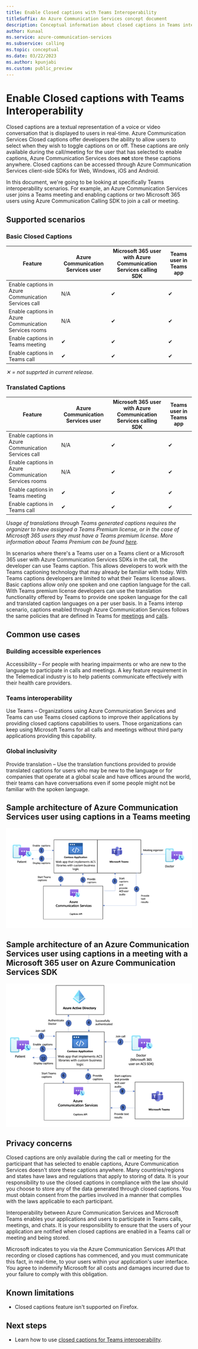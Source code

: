 ```yaml
---
title: Enable Closed captions with Teams Interoperability
titleSuffix: An Azure Communication Services concept document
description: Conceptual information about closed captions in Teams interop scenarios
author: Kunaal
ms.service: azure-communication-services
ms.subservice: calling
ms.topic: conceptual
ms.date: 03/22/2023
ms.author: kpunjabi
ms.custom: public_preview
---
```


# Enable Closed captions with Teams Interoperability

Closed captions are a textual representation of a voice or video conversation that is displayed to users in real-time. Azure Communication Services Closed captions offer developers the ability to allow users to select when they wish to toggle captions on or off. These captions are only available during the call/meeting for the user that has selected to enable captions, Azure Communication Services does **not** store these captions anywhere. Closed captions can be accessed through Azure Communication Services client-side SDKs for Web, Windows, iOS and Android.

In this document, we're going to be looking at specifically Teams interoperability scenarios. For example, an Azure Communication Services user joins a Teams meeting and enabling captions or two Microsoft 365 users using Azure Communication Calling SDK to join a call or meeting. 

## Supported scenarios

### Basic Closed Captions
| Feature | Azure Communication Services user | Microsoft 365 user with Azure Communication Services calling SDK | Teams user in Teams app |
| ------- | ------------ | -------------- | -------------- | 
| Enable captions in Azure Communication Services call | N/A | ✔︎ | ✔︎ | 
| Enable captions in Azure Communication Services rooms  | N/A | ✔︎ | ✔︎ | 
| Enable captions in Teams meeting | ✔︎ | ✔︎ | ✔︎ | 
| Enable captions in Teams call | ✔︎ | ✔︎ | ✔︎ | 

*✕ = not supprted in current release.*

### Translated Captions

| Feature | Azure Communication Services user | Microsoft 365 user with Azure Communication Services calling SDK | Teams user in Teams app |
| ------- | -------------- | -------------- | -------------- | 
| Enable captions in Azure Communication Services call | N/A | ✔︎ | ✔︎ | 
| Enable captions in Azure Communication Services rooms  | N/A | ✔︎ | ✔︎ | 
| Enable captions in Teams meeting | ✔︎ | ✔︎ | ✔︎ | 
| Enable captions in Teams call | ✔︎ | ✔︎ | ✔︎ | 

*Usage of translations through Teams generated captions requires the organizer to have assigned a Teams Premium license, or in the case of Microsoft 365 users they must have a Teams premium license. More information about Teams Premium can be found [here](https://www.microsoft.com/microsoft-teams/premium#tabx93f55452286a4264a2778ef8902fb81a).*

In scenarios where there's a Teams user on a Teams client or a Microsoft 365 user with Azure Communication Services SDKs in the call, the developer can use Teams caption. This allows developers to work with the Teams captioning technology that may already be familiar with today. With Teams captions developers are limited to what their Teams license allows. Basic captions allow only one spoken and one caption language for the call. With Teams premium license developers can use the translation functionality offered by Teams to provide one spoken language for the call and translated caption languages on a per user basis. In a Teams interop scenario, captions enabled through Azure Communication Services follows the same policies that are defined in Teams for [meetings](/powershell/module/skype/set-csteamsmeetingpolicy) and [calls](/powershell/module/skype/set-csteamscallingpolicy). 

## Common use cases

### Building accessible experiences
Accessibility – For people with hearing impairments or who are new to the language to participate in calls and meetings. A key feature requirement in the Telemedical industry is to help patients communicate effectively with their health care providers.

### Teams interoperability 
Use Teams – Organizations using Azure Communication Services and Teams can use Teams closed captions to improve their applications by providing closed captions capabilities to users. Those organizations can keep using Microsoft Teams for all calls and meetings without third party applications providing this capability.

### Global inclusivity 
Provide translation – Use the translation functions provided to provide translated captions for users who may be new to the language or for companies that operate at a global scale and have offices around the world, their teams can have conversations even if some people might not be familiar with the spoken language.

## Sample architecture of Azure Communication Services user using captions in a Teams meeting
![Diagram of Teams meeting interop](./media/acs-teams-interop-captions.png)

## Sample architecture of an Azure Communication Services user using captions in a meeting with a Microsoft 365 user on Azure Communication Services SDK
![Diagram of CTE user](./media/m365-captions-interop.png)


## Privacy concerns

Closed captions are only available during the call or meeting for the participant that has selected to enable captions, Azure Communication Services doesn't store these captions anywhere. Many countries/regions and states have laws and regulations that apply to storing of data. It is your responsibility to use the closed captions in compliance with the law should you choose to store any of the data generated through closed captions. You must obtain consent from the parties involved in a manner that complies with the laws applicable to each participant. 
 
Interoperability between Azure Communication Services and Microsoft Teams enables your applications and users to participate in Teams calls, meetings, and chats. It is your responsibility to ensure that the users of your application are notified when closed captions are enabled in a Teams call or meeting and being stored.
 
Microsoft indicates to you via the Azure Communication Services API that recording or closed captions has commenced, and you must communicate this fact, in real-time, to your users within your application's user interface. You agree to indemnify Microsoft for all costs and damages incurred due to your failure to comply with this obligation.

## Known limitations
- Closed captions feature isn't supported on Firefox. 

## Next steps

- Learn how to use [closed captions for Teams interoperability](../../how-tos/calling-sdk/closed-captions-teams-interop-how-to.md).


